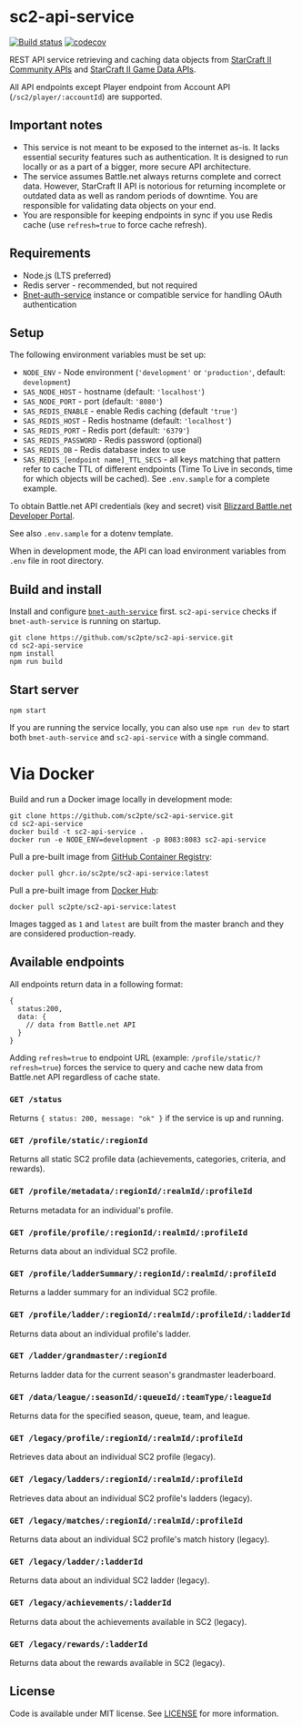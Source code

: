 # sc2-api-service
[![Build status](https://ci.appveyor.com/api/projects/status/k83g3ny4b96qpeo5/branch/master?svg=true)](https://ci.appveyor.com/project/lwojcik/sc2-api-service/branch/master)
[![codecov](https://codecov.io/gh/sc2pte/sc2-api-service/branch/master/graph/badge.svg?token=FQQXJknrB4)](https://codecov.io/gh/sc2pte/sc2-api-service)


REST API service retrieving and caching data objects from [StarCraft II Community APIs](https://develop.battle.net/documentation/starcraft-2/community-apis) and [StarCraft II Game Data APIs](https://develop.battle.net/documentation/starcraft-2/game-data-apis).

All API endpoints except Player endpoint from Account API (`/sc2/player/:accountId`) are supported.

## Important notes

* This service is not meant to be exposed to the internet as-is. It lacks essential security features such as authentication. It is designed to run locally or as a part of a bigger, more secure API architecture.
* The service assumes Battle.net always returns complete and correct data. However, StarCraft II API is notorious for returning incomplete or outdated data as well as random periods of downtime. You are responsible for validating data objects on your end.
* You are responsible for keeping endpoints in sync if you use Redis cache (use `refresh=true` to force cache refresh).

## Requirements

* Node.js (LTS preferred)
* Redis server - recommended, but not required
* [Bnet-auth-service](https://github.com/lukemnet/bnet-auth-service) instance or compatible service for handling OAuth authentication

## Setup

The following environment variables must be set up:

* `NODE_ENV` - Node environment (`'development'` or `'production'`, default: `development`)
* `SAS_NODE_HOST` - hostname (default: `'localhost'`)
* `SAS_NODE_PORT` - port (default: `'8080'`)
* `SAS_REDIS_ENABLE` - enable Redis caching (default `'true'`)
* `SAS_REDIS_HOST` - Redis hostname (default: `'localhost'`)
* `SAS_REDIS_PORT` - Redis port (default: `'6379'`)
* `SAS_REDIS_PASSWORD` - Redis password (optional)
* `SAS_REDIS_DB` - Redis database index to use
* `SAS_REDIS_[endpoint name]_TTL_SECS` - all keys matching that pattern refer to cache TTL of different endpoints (Time To Live in seconds, time for which objects will be cached). See `.env.sample` for a complete example.

To obtain Battle.net API credentials (key and secret) visit [Blizzard Battle.net Developer Portal](https://develop.battle.net/access/).

See also `.env.sample` for a dotenv template.

When in development mode, the API can load environment variables from `.env` file in root directory.

## Build and install

Install and configure [`bnet-auth-service`](https://github.com/sc2pte/bnet-auth-service) first. `sc2-api-service` checks if `bnet-auth-service` is running on startup.

```
git clone https://github.com/sc2pte/sc2-api-service.git
cd sc2-api-service
npm install
npm run build
```

## Start server

```
npm start
```

If you are running the service locally, you can also use `npm run dev` to start both `bnet-auth-service` and `sc2-api-service` with a single command.

# Via Docker

Build and run a Docker image locally in development mode:

```
git clone https://github.com/sc2pte/sc2-api-service.git
cd sc2-api-service
docker build -t sc2-api-service .
docker run -e NODE_ENV=development -p 8083:8083 sc2-api-service
```

Pull a pre-built image from [GitHub Container Registry](https://github.com/orgs/sc2pte/packages/container/package/sc2-api-service):

```
docker pull ghcr.io/sc2pte/sc2-api-service:latest
```

Pull a pre-built image from [Docker Hub](https://hub.docker.com/r/sc2pte/sc2-api-service/tags):

```
docker pull sc2pte/sc2-api-service:latest
```

Images tagged as `1` and `latest` are built from the master branch and they are considered production-ready.

## Available endpoints

All endpoints return data in a following format:

```
{
  status:200,
  data: {
    // data from Battle.net API
  }
}
```

Adding `refresh=true` to endpoint URL (example: `/profile/static/?refresh=true`) forces the service to query and cache new data from Battle.net API regardless of cache state.

### `GET /status`

Returns `{ status: 200, message: "ok" }` if the service is up and running.

### `GET /profile/static/:regionId`

Returns all static SC2 profile data (achievements, categories, criteria, and rewards).

### `GET /profile/metadata/:regionId/:realmId/:profileId`

Returns metadata for an individual's profile.

### `GET /profile/profile/:regionId/:realmId/:profileId`

Returns data about an individual SC2 profile.

### `GET /profile/ladderSummary/:regionId/:realmId/:profileId`

Returns a ladder summary for an individual SC2 profile.

### `GET /profile/ladder/:regionId/:realmId/:profileId/:ladderId`

Returns data about an individual profile's ladder.

### `GET /ladder/grandmaster/:regionId`

Returns ladder data for the current season's grandmaster leaderboard.

### `GET /data/league/:seasonId/:queueId/:teamType/:leagueId`

Returns data for the specified season, queue, team, and league.

### `GET /legacy/profile/:regionId/:realmId/:profileId`

Retrieves data about an individual SC2 profile (legacy).

### `GET /legacy/ladders/:regionId/:realmId/:profileId`

Retrieves data about an individual SC2 profile's ladders (legacy).

### `GET /legacy/matches/:regionId/:realmId/:profileId`

Returns data about an individual SC2 profile's match history (legacy).

### `GET /legacy/ladder/:ladderId`

Returns data about an individual SC2 ladder (legacy).

### `GET /legacy/achievements/:ladderId`

Returns data about the achievements available in SC2 (legacy).

### `GET /legacy/rewards/:ladderId`

Returns data about the rewards available in SC2 (legacy).

## License

Code is available under MIT license. See [LICENSE](https://raw.githubusercontent.com/sc2pte/sc2-api-service/master/LICENSE) for more information.
